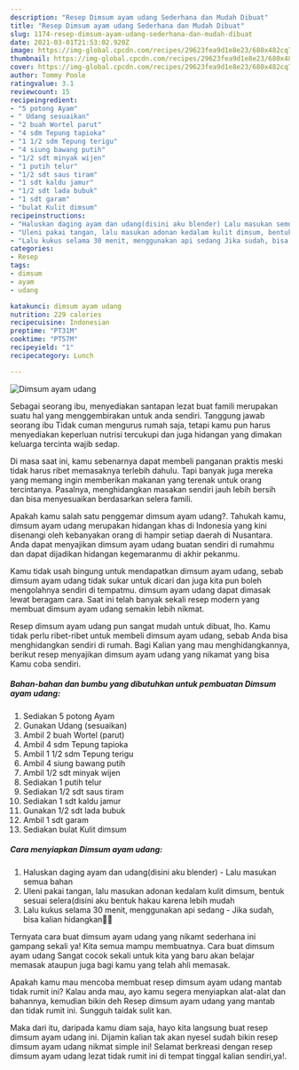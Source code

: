 ```yaml
---
description: "Resep Dimsum ayam udang Sederhana dan Mudah Dibuat"
title: "Resep Dimsum ayam udang Sederhana dan Mudah Dibuat"
slug: 1174-resep-dimsum-ayam-udang-sederhana-dan-mudah-dibuat
date: 2021-03-01T21:53:02.920Z
image: https://img-global.cpcdn.com/recipes/29623fea9d1e8e23/680x482cq70/dimsum-ayam-udang-foto-resep-utama.jpg
thumbnail: https://img-global.cpcdn.com/recipes/29623fea9d1e8e23/680x482cq70/dimsum-ayam-udang-foto-resep-utama.jpg
cover: https://img-global.cpcdn.com/recipes/29623fea9d1e8e23/680x482cq70/dimsum-ayam-udang-foto-resep-utama.jpg
author: Tommy Poole
ratingvalue: 3.1
reviewcount: 15
recipeingredient:
- "5 potong Ayam"
- " Udang sesuaikan"
- "2 buah Wortel parut"
- "4 sdm Tepung tapioka"
- "1 1/2 sdm Tepung terigu"
- "4 siung bawang putih"
- "1/2 sdt minyak wijen"
- "1 putih telur"
- "1/2 sdt saus tiram"
- "1 sdt kaldu jamur"
- "1/2 sdt lada bubuk"
- "1 sdt garam"
- "bulat Kulit dimsum"
recipeinstructions:
- "Haluskan daging ayam dan udang(disini aku blender) Lalu masukan semua bahan"
- "Uleni pakai tangan, lalu masukan adonan kedalam kulit dimsum, bentuk sesuai selera(disini aku bentuk hakau karena lebih mudah"
- "Lalu kukus selama 30 menit, menggunakan api sedang Jika sudah, bisa kalian hidangkan🤤😁"
categories:
- Resep
tags:
- dimsum
- ayam
- udang

katakunci: dimsum ayam udang 
nutrition: 229 calories
recipecuisine: Indonesian
preptime: "PT31M"
cooktime: "PT57M"
recipeyield: "1"
recipecategory: Lunch

---
```



![Dimsum ayam udang](https://img-global.cpcdn.com/recipes/29623fea9d1e8e23/680x482cq70/dimsum-ayam-udang-foto-resep-utama.jpg)

Sebagai seorang ibu, menyediakan santapan lezat buat famili merupakan suatu hal yang menggembirakan untuk anda sendiri. Tanggung jawab seorang ibu Tidak cuman mengurus rumah saja, tetapi kamu pun harus menyediakan keperluan nutrisi tercukupi dan juga hidangan yang dimakan keluarga tercinta wajib sedap.

Di masa  saat ini, kamu sebenarnya dapat membeli panganan praktis meski tidak harus ribet memasaknya terlebih dahulu. Tapi banyak juga mereka yang memang ingin memberikan makanan yang terenak untuk orang tercintanya. Pasalnya, menghidangkan masakan sendiri jauh lebih bersih dan bisa menyesuaikan berdasarkan selera famili. 



Apakah kamu salah satu penggemar dimsum ayam udang?. Tahukah kamu, dimsum ayam udang merupakan hidangan khas di Indonesia yang kini disenangi oleh kebanyakan orang di hampir setiap daerah di Nusantara. Anda dapat menyajikan dimsum ayam udang buatan sendiri di rumahmu dan dapat dijadikan hidangan kegemaranmu di akhir pekanmu.

Kamu tidak usah bingung untuk mendapatkan dimsum ayam udang, sebab dimsum ayam udang tidak sukar untuk dicari dan juga kita pun boleh mengolahnya sendiri di tempatmu. dimsum ayam udang dapat dimasak lewat beragam cara. Saat ini telah banyak sekali resep modern yang membuat dimsum ayam udang semakin lebih nikmat.

Resep dimsum ayam udang pun sangat mudah untuk dibuat, lho. Kamu tidak perlu ribet-ribet untuk membeli dimsum ayam udang, sebab Anda bisa menghidangkan sendiri di rumah. Bagi Kalian yang mau menghidangkannya, berikut resep menyajikan dimsum ayam udang yang nikamat yang bisa Kamu coba sendiri.

<!--inarticleads1-->

##### Bahan-bahan dan bumbu yang dibutuhkan untuk pembuatan Dimsum ayam udang:

1. Sediakan 5 potong Ayam
1. Gunakan  Udang (sesuaikan)
1. Ambil 2 buah Wortel (parut)
1. Ambil 4 sdm Tepung tapioka
1. Ambil 1 1/2 sdm Tepung terigu
1. Ambil 4 siung bawang putih
1. Ambil 1/2 sdt minyak wijen
1. Sediakan 1 putih telur
1. Sediakan 1/2 sdt saus tiram
1. Sediakan 1 sdt kaldu jamur
1. Gunakan 1/2 sdt lada bubuk
1. Ambil 1 sdt garam
1. Sediakan bulat Kulit dimsum




<!--inarticleads2-->

##### Cara menyiapkan Dimsum ayam udang:

1. Haluskan daging ayam dan udang(disini aku blender) - Lalu masukan semua bahan
1. Uleni pakai tangan, lalu masukan adonan kedalam kulit dimsum, bentuk sesuai selera(disini aku bentuk hakau karena lebih mudah
1. Lalu kukus selama 30 menit, menggunakan api sedang - Jika sudah, bisa kalian hidangkan🤤😁




Ternyata cara buat dimsum ayam udang yang nikamt sederhana ini gampang sekali ya! Kita semua mampu membuatnya. Cara buat dimsum ayam udang Sangat cocok sekali untuk kita yang baru akan belajar memasak ataupun juga bagi kamu yang telah ahli memasak.

Apakah kamu mau mencoba membuat resep dimsum ayam udang mantab tidak rumit ini? Kalau anda mau, ayo kamu segera menyiapkan alat-alat dan bahannya, kemudian bikin deh Resep dimsum ayam udang yang mantab dan tidak rumit ini. Sungguh taidak sulit kan. 

Maka dari itu, daripada kamu diam saja, hayo kita langsung buat resep dimsum ayam udang ini. Dijamin kalian tak akan nyesel sudah bikin resep dimsum ayam udang nikmat simple ini! Selamat berkreasi dengan resep dimsum ayam udang lezat tidak rumit ini di tempat tinggal kalian sendiri,ya!.

